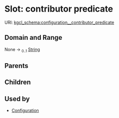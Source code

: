 
# Slot: contributor predicate




URI: [kgcl_schema:configuration__contributor_predicate](https://w3id.org/kgcl-schema/configuration__contributor_predicate)


## Domain and Range

None &#8594;  <sub>0..1</sub> [String](types/String.md)

## Parents


## Children


## Used by

 * [Configuration](Configuration.md)
